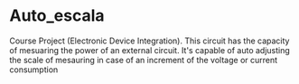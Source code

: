 # Auto_escala
Course Project (Electronic Device Integration). This circuit has the capacity of mesuaring the power of an external circuit. It's capable of auto adjusting the scale of mesauring in case of an increment of the voltage or current consumption
